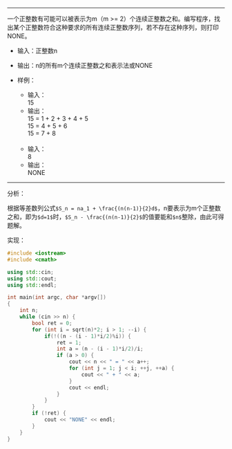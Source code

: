 ***
一个正整数有可能可以被表示为m（m >= 2）个连续正整数之和。编写程序，找出某个正整数符合这种要求的所有连续正整数序列，若不存在这种序列，则打印NONE。

* 输入：正整数n
* 输出：n的所有m个连续正整数之和表示法或NONE

* 样例：
  * 输入：<br>
    15<br>
  * 输出：<br>
    15 = 1 + 2 + 3 + 4 + 5 <br>
    15 = 4 + 5 + 6 <br>
    15 = 7 + 8 <br>
    <br>
  * 输入：<br>
    8<br>
  * 输出：<br>
    NONE<br>

***
分析：

根据等差数列公式`$S_n = na_1 + \frac{(n(n-1)}{2}d$`，n要表示为m个正整数之和，即为`$d=1$`时，`$S_n - \frac{(n(n-1)}{2}$`的值要能和`$n$`整除，由此可得题解。

实现：
```cpp
#include <iostream>
#include <cmath>

using std::cin;
using std::cout;
using std::endl;

int main(int argc, char *argv[])
{
    int n;
    while (cin >> n) {
        bool ret = 0;
        for (int i = sqrt(n)*2; i > 1; --i) {
            if(!((n - (i - 1)*i/2)%i)) {
                ret = 1;
                int a = (n - (i - 1)*i/2)/i;
                if (a > 0) {
                    cout << n << " = " << a++;
                    for (int j = 1; j < i; ++j, ++a) {
                        cout << " + " << a;
                    }
                    cout << endl;
                }
            }
        }
        if (!ret) {
            cout << "NONE" << endl;
        }
    }
}
```
